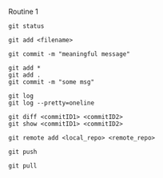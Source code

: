 Routine 1
```
git status

git add <filename>

git commit -m "meaningful message"
```


```
git add *
git add .
git commit -m "some msg"
```

```
git log
git log --pretty=oneline

git diff <commitID1> <commitID2>
git show <commitID1> <commitID2>
```

```
git remote add <local_repo> <remote_repo>

git push
```

```
git pull
```
